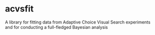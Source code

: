 # acvsfit
A library for fitting data from Adaptive Choice Visual Search experiments and for conducting a full-fledged Bayesian analysis
